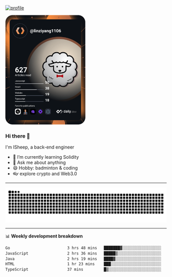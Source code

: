 [![profile](https://user-images.githubusercontent.com/54968314/208005045-e4b42f3b-833d-4242-bfcc-e764865553a2.svg)](https://www.calligrapher.ai/)

<a href="https://app.daily.dev/linziyang1106"><img src="/devcard.png" width="250" alt="ISheep's Dev Card"/></a>

### Hi there 🐏

I'm ISheep, a back-end engineer

- 🔭 I’m currently learning Solidity
- 💬 Ask me about anything
- 😄 Hobby: badminton & coding
- 👓 explore crypto and Web3.0

-------

![](https://raw.githubusercontent.com/ISheepp/ISheepp/output/github-contribution-grid-snake.svg)

-------

📊 **Weekly development breakdown**
<!--START_SECTION:waka-->

```txt
Go                         3 hrs 48 mins   ███████▓░░░░░░░░░░░░░░░░░   31.02 %
JavaScript                 2 hrs 36 mins   █████▒░░░░░░░░░░░░░░░░░░░   21.26 %
Java                       2 hrs 19 mins   ████▓░░░░░░░░░░░░░░░░░░░░   18.91 %
HTML                       1 hr 23 mins    ███░░░░░░░░░░░░░░░░░░░░░░   11.34 %
TypeScript                 37 mins         █▒░░░░░░░░░░░░░░░░░░░░░░░   05.08 %
```

<!--END_SECTION:waka-->
